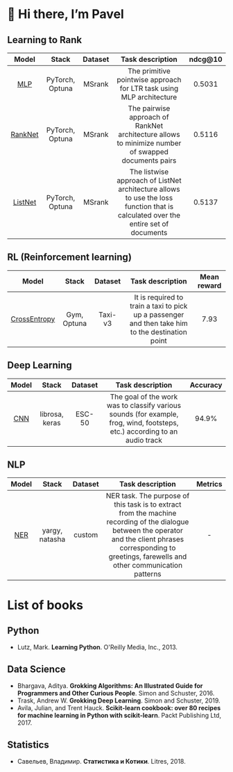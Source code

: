 <h1>👋 Hi there, I’m Pavel</h1>

<h2>Learning to Rank</h2>

| Model      | Stack           | Dataset    | Task description                                                                                                                   | ndcg@10 |
|:----------:|:---------------:|:----------:|:----------------------------------------------------------------------------------------------------------------------------------:|:-------:|
| [MLP](https://github.com/pkshcherbakov/Data_Science/blob/main/LTR/MLP_MSRANK.ipynb)       | PyTorch, Optuna | MSrank     | The primitive pointwise approach for LTR task using MLP architecture| 0.5031                                                                            
| [RankNet](https://github.com/pkshcherbakov/Data_Science/blob/main/LTR/RankNet_MSRANK.ipynb)   | PyTorch, Optuna        | MSrank  | The pairwise approach of RankNet architecture allows to minimize number of swapped documents pairs | 0.5116
| [ListNet](https://github.com/pkshcherbakov/Data_Science/blob/main/LTR/ListNet_MSRANK.ipynb) | PyTorch, Optuna| MSrank | The listwise approach of ListNet architecture allows to use the loss function that is calculated over the entire set of documents|0.5137|
                                                                                                                
<h2>RL (Reinforcement learning)</h2>

| Model                                                                                                                   | Stack      | Dataset  | Task description                                            | Mean reward |
|:-----------------------------------------------------------------------------------------------------------------------:|:----------:|:--------:|:-----------------------------------------------------------:|:-----------:|
| [CrossEntropy](https://github.com/pkshcherbakov/Data_Science/blob/main/RL/CrossEntropy.ipynb)                           | Gym, Optuna| Taxi-v3  | It is required to train a taxi to pick up a passenger and then take him to the destination point                             | 7.93        |

<h2>Deep Learning</h2>

| Model                        | Stack      | Dataset  | Task description                                            | Accuracy |
|:----------------------------:|:----------:|:--------:|:-----------------------------------------------------------:|:-----------:|
| [CNN](https://github.com/pkshcherbakov/Data_Science/blob/main/Audio%20processing/ESC50.ipynb)  | librosa, keras| ESC-50  | The goal of the work was to classify various sounds (for example, frog, wind, footsteps, etc.) according to an audio track  | 94.9%        |

<h2>NLP</h2>

| Model                        | Stack      | Dataset  | Task description                                            | Metrics |
|:----------------------------:|:----------:|:--------:|:-----------------------------------------------------------:|:-----------:|
| [NER](https://github.com/pkshcherbakov/Data_Science/blob/main/NLP/Named%20entity%20recognition.ipynb)  | yargy, natasha| custom  | NER task. The purpose of this task is to extract from the machine recording of the dialogue between the operator and the client phrases corresponding to greetings, farewells and other communication patterns  | -       |


# List of books
## Python
- Lutz, Mark. **Learning Python**. O'Reilly Media, Inc., 2013.

## Data Science
- Bhargava, Aditya. **Grokking Algorithms: An Illustrated Guide for Programmers and Other Curious People**. Simon and Schuster, 2016.
- Trask, Andrew W. **Grokking Deep Learning**. Simon and Schuster, 2019.
- Avila, Julian, and Trent Hauck. **Scikit-learn cookbook: over 80 recipes for machine learning in Python with scikit-learn**. Packt Publishing Ltd, 2017.

## Statistics
- Савельев, Владимир. **Статистика и Котики**. Litres, 2018.

<!---
pkshcherbakov/pkshcherbakov is a ✨ special ✨ repository because its `README.md` (this file) appears on your GitHub profile.
You can click the Preview link to take a look at your changes.
--->
